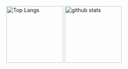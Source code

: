 <p align="left"> 
  <img alt="Top Langs" height="150px" src="https://github-readme-stats.vercel.app/api/top-langs/?username=wozitto&layout=compact&show_icons=true&theme=highcontrast" />
  <img alt="github stats" height="150px" src="https://github-readme-stats.vercel.app/api?username=wozitto&theme=highcontrast&show_icons=ture" />
</p>
